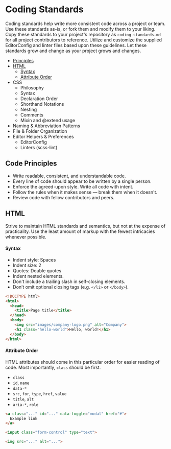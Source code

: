 # Coding Standards
Coding standards help write more consistent code across a project or team. 
Use these standards as-is, or fork them and modify them to your liking.
Copy these standards to your project's repository as `coding-standards.md` for all project contributors to reference. Utilize and customize the supplied EditorConfig and linter files based upon these guidelines.
Let these standards grow and change as your project grows and changes.

* [Principles](#principles)
* [HTML](#html)
  * [Syntax](#html-syntax)
  * [Attribute Order](#html-attr-order)
* CSS
  * Philosophy
  * Syntax
  * Declaration Order
  * Shorthand Notations
  * Nesting
  * Comments
  * Mixin and @extend usage
* Naming & Abbreviation Patterns
* File & Folder Organization
* Editor Helpers & Preferences
    * EditorConfig
    * Linters (scss-lint)
  
<a name="principles"></a>
## Code Principles
* Write readable, consistent, and understandable code.
* Every line of code should appear to be written by a single person.
* Enforce the agreed-upon style. Write all code with intent. 
* Follow the rules when it makes sense — break them when it doesn't.
* Review code with fellow contributors and peers.

<a name="html"></a>
## HTML
Strive to maintain HTML standards and semantics, but not at the expense of practicality. Use the least amount of markup with the fewest intricacies whenever possible.

<a name="html-syntax"></a>
#### Syntax
* Indent style: Spaces
* Indent size: 2
* Quotes: Double quotes
* Indent nested elements.
* Don't include a trailing slash in self-closing elements.
* Don’t omit optional closing tags (e.g. `</li>` or `</body>`).

```html 
<!DOCTYPE html>
<html>
  <head>
    <title>Page title</title>
  </head>
  <body>
    <img src="images/company-logo.png" alt="Company">
    <h1 class="hello-world">Hello, world!</h1>
  </body>
</html>

```
<a name="html-attr-order"></a>
#### Attribute Order
HTML attributes should come in this particular order for easier reading of code. Most importantly, `class` should be first.

* `class`
* `id`, `name`
* `data-*`
* `src`, `for`, `type`, `href`, `value`
* `title`, `alt`
* `aria-*`, `role`


```html
<a class="..." id="..." data-toggle="modal" href="#">
  Example link
</a>

<input class="form-control" type="text">

<img src="..." alt="...">
```







